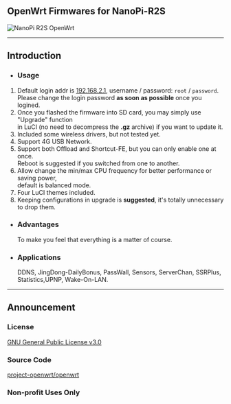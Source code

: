 ## OpenWrt Firmwares for NanoPi-R2S
![NanoPi R2S OpenWrt](https://github.com/lovemei2u4ever/r2s/workflows/NanoPi%20R2S%20OpenWrt/badge.svg)
- - -
## Introduction
- ### Usage
1. Default login addr is [192.168.2.1](192.168.2.1), username / password: `root` / `password`.<br/>
 Please change the login password **as soon as possible** once you logined.
2. Once you flashed the firmware into SD card, you may simply use "Upgrade" function<br/>
 in LuCI (no need to decompress the **.gz** archive) if you want to update it.
3. Included some wireless drivers, but not tested yet.
4. Support 4G USB Network.
5. Support both Offload and Shortcut-FE, but you can only enable one at once.<br/>
 Reboot is suggested if you switched from one to another.
6. Allow change the min/max CPU frequency for better performance or saving power,<br/>
 default is balanced mode.
7. Four LuCI themes included.
8. Keeping configurations in upgrade is **suggested**, it's totally unnecessary to drop them.
- ### Advantages
  To make you feel that everything is a matter of course.
- ### Applications
  DDNS, JingDong-DailyBonus, PassWall, Sensors, ServerChan,  SSRPlus, Statistics,UPNP, Wake-On-LAN.
- - -
## Announcement
### License
[GNU General Public License v3.0](https://github.com/1715173329/nanopi-r2s-openwrt/blob/master/LICENSE)
### Source Code
[project-openwrt/openwrt](https://github.com/project-openwrt/openwrt)
### Non-profit Uses Only
